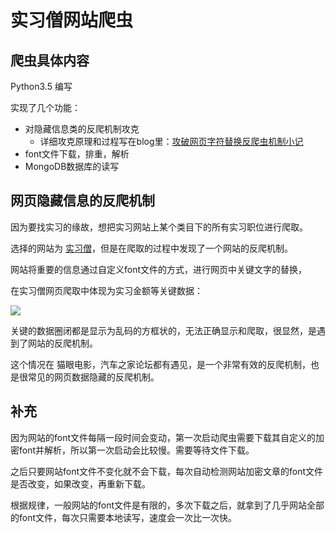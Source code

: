 # 实习僧网站爬虫
## 爬虫具体内容

Python3.5 编写

实现了几个功能：

- 对隐藏信息类的反爬机制攻克
  - 详细攻克原理和过程写在blog里：[攻破网页字符替换反爬虫机制小记](https://ysbbswork.github.io/2018/03/13/%E6%94%BB%E7%A0%B4%E7%BD%91%E9%A1%B5%E5%AD%97%E7%AC%A6%E6%9B%BF%E6%8D%A2%E5%8F%8D%E7%88%AC%E8%99%AB%E6%9C%BA%E5%88%B6%E5%B0%8F%E8%AE%B0/)
- font文件下载，排重，解析
- MongoDB数据库的读写

## 网页隐藏信息的反爬机制

因为要找实习的缘故，想把实习网站上某个类目下的所有实习职位进行爬取。

选择的网站为 [实习僧](https://www.shixiseng.com/)，但是在爬取的过程中发现了一个网站的反爬机制。

网站将重要的信息通过自定义font文件的方式，进行网页中关键文字的替换，

在实习僧网页爬取中体现为实习金额等关键数据：

![](http://ww1.sinaimg.cn/large/005HFdfGgy1fpb9y3c6byj30vz0mp10p.jpg)

关键的数据圈闭都是显示为乱码的方框状的，无法正确显示和爬取，很显然，是遇到了网站的反爬机制。

这个情况在 猫眼电影，汽车之家论坛都有遇见，是一个非常有效的反爬机制，也是很常见的网页数据隐藏的反爬机制。

## 补充

因为网站的font文件每隔一段时间会变动，第一次启动爬虫需要下载其自定义的加密font并解析，所以第一次启动会比较慢。需要等待文件下载。

之后只要网站font文件不变化就不会下载，每次自动检测网站加密文章的font文件是否改变，如果改变，再重新下载。

根据规律，一般网站的font文件是有限的，多次下载之后，就拿到了几乎网站全部的font文件，每次只需要本地读写，速度会一次比一次快。